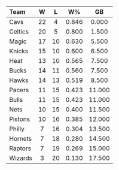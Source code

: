 | Team                             |  W  |  L  |  W%   |   GB   |
|:---------------------------------|:---:|:---:|:-----:|:------:|
| [](/r/clevelandcavs) Cavs        | 22  |  4  | 0.846 | 0.000  |
| [](/r/bostonceltics) Celtics     | 20  |  5  | 0.800 | 1.500  |
| [](/r/orlandomagic) Magic        | 17  | 10  | 0.630 | 5.500  |
| [](/r/nyknicks) Knicks           | 15  | 10  | 0.600 | 6.500  |
| [](/r/heat) Heat                 | 13  | 10  | 0.565 | 7.500  |
| [](/r/mkebucks) Bucks            | 14  | 11  | 0.560 | 7.500  |
| [](/r/atlantahawks) Hawks        | 14  | 13  | 0.519 | 8.500  |
| [](/r/pacers) Pacers             | 11  | 15  | 0.423 | 11.000 |
| [](/r/chicagobulls) Bulls        | 11  | 15  | 0.423 | 11.000 |
| [](/r/gonets) Nets               | 10  | 15  | 0.400 | 11.500 |
| [](/r/detroitpistons) Pistons    | 10  | 16  | 0.385 | 12.000 |
| [](/r/sixers) Philly             |  7  | 16  | 0.304 | 13.500 |
| [](/r/charlottehornets) Hornets  |  7  | 18  | 0.280 | 14.500 |
| [](/r/torontoraptors) Raptors    |  7  | 19  | 0.269 | 15.000 |
| [](/r/washingtonwizards) Wizards |  3  | 20  | 0.130 | 17.500 |
